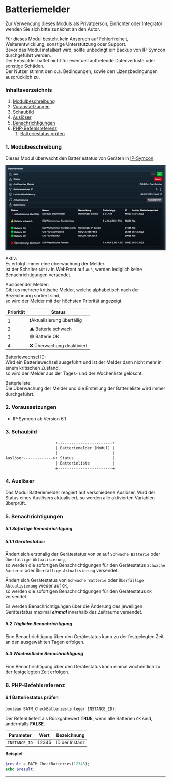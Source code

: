 # Batteriemelder

Zur Verwendung dieses Moduls als Privatperson, Einrichter oder Integrator wenden Sie sich bitte zunächst an den Autor.

Für dieses Modul besteht kein Anspruch auf Fehlerfreiheit, Weiterentwicklung, sonstige Unterstützung oder Support.  
Bevor das Modul installiert wird, sollte unbedingt ein Backup von IP-Symcon durchgeführt werden.  
Der Entwickler haftet nicht für eventuell auftretende Datenverluste oder sonstige Schäden.  
Der Nutzer stimmt den o.a. Bedingungen, sowie den Lizenzbedingungen ausdrücklich zu.


### Inhaltsverzeichnis

1. [Modulbeschreibung](#1-modulbeschreibung)
2. [Voraussetzungen](#2-voraussetzungen)
3. [Schaubild](#3-schaubild)
4. [Auslöser](#4-auslöser)
5. [Benachrichtigungen](#5-benachrichtigungen)
6. [PHP-Befehlsreferenz](#6-php-befehlsreferenz)
   1. [Batteriestatus prüfen](#61-batteriestatus-prüfen)

### 1. Modulbeschreibung

Dieses Modul überwacht den Batteriestatus von Geräten in [IP-Symcon](https://www.symcon.de).

[![Image](../imgs/WebFront.png)]()

Aktiv:  
Es erfolgt immer eine überwachung der Melder.  
Ist der Schalter `Aktiv` in WebFront auf `Aus`, werden lediglich keine Benachrichtigungen versendet.  

Auslösender Melder:  
Gibt es mehrere kritische Melder, welche alphabetisch nach der Bezeichnung sortiert sind,  
so wird der Melder mit der höchsten Priorität angezeigt.

| Priorität | Status                      |
|-----------|-----------------------------|
| 1         | ❗️Aktualisierung überfällig |
| 2         | ⚠️ Batterie schwach         |
| 3         | 🟢 Batterie OK              |
| 4         | ❌ Überwachung deaktiviert   |

Batteriewechsel ID:  
Wird ein Batteriewechsel ausgeführt und ist der Melder dann nicht mehr in einem kritischen Zustand,  
so wird der Melder aus der Tages- und der Wochenliste gelöscht.

Batterieliste:  
Die Überwachung der Melder und die Erstellung der Batterieliste wird immer durchgeführt.

### 2. Voraussetzungen

- IP-Symcon ab Version 6.1

### 3. Schaubild

```
                      +------------------------+
                      | Batteriemelder (Modul) |
                      |                        |
Auslöser------------->+ Status                 |
                      | Batterieliste          |
                      +------------------------+
```

### 4. Auslöser

Das Modul Batteriemelder reagiert auf verschiedene Auslöser.
Wird der Status eines Auslösers aktualisiert, so werden alle aktivierten Variablen überprüft.

### 5. Benachrichtigungen

##### 5.1 Sofortige Benachrichtigung

##### 5.1.1 Gerätestatus:

Ändert sich erstmalig der Gerätestatus von `OK` auf `Schwache Batterie` oder `Überfällige Aktualisierung`,  
so werden die sofortigen Benachrichtigungen für den Gerätestatus `Schwache Batterie` oder `Überfällige Aktualisierung` versendet.

Ändert sich Gerätestatus von `Schwache Batterie` oder `Überfällige Aktualisierung` wieder auf `OK`,  
so werden die sofortigen Benachrichtigungen für den Gerätestatus `OK` versendet.

Es werden Benachrichtigungen über die Änderung des jeweiligen Gerätestatus maximal ***einmal*** innerhalb des Zeitraums versendet.

#####  5.2 Tägliche Benachrichtigung

Eine Benachrichtigung über den Gerätestatus kann zu der festgelegten Zeit an den ausgewählten Tagen erfolgen.

#####  5.3 Wöchentliche Benachrichtigung

Eine Benachrichtigung über den Gerätestatus kann einmal wöchentlich zu der festgelegten Zeit erfolgen.

### 6. PHP-Befehlsreferenz

#### 6.1 Batteriestatus prüfen

```text
boolean BATM_CheckBatteries(integer INSTANCE_ID);
```

Der Befehl liefert als Rückgabewert **TRUE**, wenn alle Batterien `OK` sind, andernfalls **FALSE**.

| Parameter     | Wert  | Bezeichnung    |
|---------------|-------|----------------|
| `INSTANCE_ID` | 12345 | ID der Instanz |

**Beispiel**:
```php
$result = BATM_CheckBatteries(12345);  
echo $result;
```

---